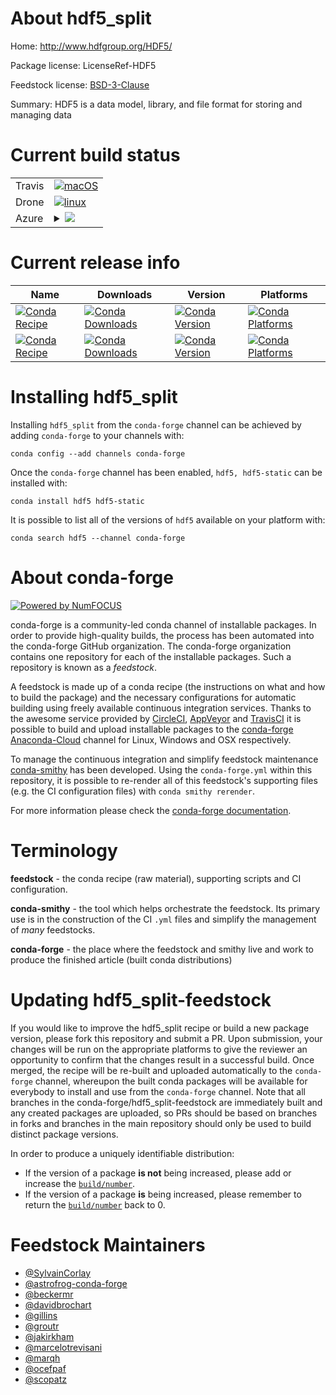 About hdf5_split
================

Home: http://www.hdfgroup.org/HDF5/

Package license: LicenseRef-HDF5

Feedstock license: [BSD-3-Clause](https://github.com/conda-forge/hdf5-feedstock/blob/master/LICENSE.txt)

Summary: HDF5 is a data model, library, and file format for storing and managing data

Current build status
====================


<table><tr>
    <td>Travis</td>
    <td>
      <a href="https://travis-ci.com/conda-forge/hdf5-feedstock">
        <img alt="macOS" src="https://img.shields.io/travis/com/conda-forge/hdf5-feedstock/master.svg?label=macOS">
      </a>
    </td>
  </tr><tr>
    <td>Drone</td>
    <td>
      <a href="https://cloud.drone.io/conda-forge/hdf5-feedstock">
        <img alt="linux" src="https://img.shields.io/drone/build/conda-forge/hdf5-feedstock/master.svg?label=Linux">
      </a>
    </td>
  </tr>
    
  <tr>
    <td>Azure</td>
    <td>
      <details>
        <summary>
          <a href="https://dev.azure.com/conda-forge/feedstock-builds/_build/latest?definitionId=412&branchName=master">
            <img src="https://dev.azure.com/conda-forge/feedstock-builds/_apis/build/status/hdf5-feedstock?branchName=master">
          </a>
        </summary>
        <table>
          <thead><tr><th>Variant</th><th>Status</th></tr></thead>
          <tbody><tr>
              <td>linux_64_c_compiler_version7cxx_compiler_version7fortran_compiler_version7hdf5_sha5f9a3ee85db4ea1d3b1fa9159352aebc2af72732fc2f58c96a3f0768dba0e9aahdf5_version1.10.6mpimpich</td>
              <td>
                <a href="https://dev.azure.com/conda-forge/feedstock-builds/_build/latest?definitionId=412&branchName=master">
                  <img src="https://dev.azure.com/conda-forge/feedstock-builds/_apis/build/status/hdf5-feedstock?branchName=master&jobName=linux&configuration=linux_64_c_compiler_version7cxx_compiler_version7fortran_compiler_version7hdf5_sha5f9a3ee85db4ea1d3b1fa9159352aebc2af72732fc2f58c96a3f0768dba0e9aahdf5_version1.10.6mpimpich" alt="variant">
                </a>
              </td>
            </tr><tr>
              <td>linux_64_c_compiler_version7cxx_compiler_version7fortran_compiler_version7hdf5_sha5f9a3ee85db4ea1d3b1fa9159352aebc2af72732fc2f58c96a3f0768dba0e9aahdf5_version1.10.6mpinompi</td>
              <td>
                <a href="https://dev.azure.com/conda-forge/feedstock-builds/_build/latest?definitionId=412&branchName=master">
                  <img src="https://dev.azure.com/conda-forge/feedstock-builds/_apis/build/status/hdf5-feedstock?branchName=master&jobName=linux&configuration=linux_64_c_compiler_version7cxx_compiler_version7fortran_compiler_version7hdf5_sha5f9a3ee85db4ea1d3b1fa9159352aebc2af72732fc2f58c96a3f0768dba0e9aahdf5_version1.10.6mpinompi" alt="variant">
                </a>
              </td>
            </tr><tr>
              <td>linux_64_c_compiler_version7cxx_compiler_version7fortran_compiler_version7hdf5_sha5f9a3ee85db4ea1d3b1fa9159352aebc2af72732fc2f58c96a3f0768dba0e9aahdf5_version1.10.6mpiopenmpi</td>
              <td>
                <a href="https://dev.azure.com/conda-forge/feedstock-builds/_build/latest?definitionId=412&branchName=master">
                  <img src="https://dev.azure.com/conda-forge/feedstock-builds/_apis/build/status/hdf5-feedstock?branchName=master&jobName=linux&configuration=linux_64_c_compiler_version7cxx_compiler_version7fortran_compiler_version7hdf5_sha5f9a3ee85db4ea1d3b1fa9159352aebc2af72732fc2f58c96a3f0768dba0e9aahdf5_version1.10.6mpiopenmpi" alt="variant">
                </a>
              </td>
            </tr><tr>
              <td>linux_64_c_compiler_version7cxx_compiler_version7fortran_compiler_version7hdf5_sha6d4ce8bf902a97b050f6f491f4268634e252a63dadd6656a1a9be5b7b7726fa8hdf5_version1.10.5mpimpich</td>
              <td>
                <a href="https://dev.azure.com/conda-forge/feedstock-builds/_build/latest?definitionId=412&branchName=master">
                  <img src="https://dev.azure.com/conda-forge/feedstock-builds/_apis/build/status/hdf5-feedstock?branchName=master&jobName=linux&configuration=linux_64_c_compiler_version7cxx_compiler_version7fortran_compiler_version7hdf5_sha6d4ce8bf902a97b050f6f491f4268634e252a63dadd6656a1a9be5b7b7726fa8hdf5_version1.10.5mpimpich" alt="variant">
                </a>
              </td>
            </tr><tr>
              <td>linux_64_c_compiler_version7cxx_compiler_version7fortran_compiler_version7hdf5_sha6d4ce8bf902a97b050f6f491f4268634e252a63dadd6656a1a9be5b7b7726fa8hdf5_version1.10.5mpinompi</td>
              <td>
                <a href="https://dev.azure.com/conda-forge/feedstock-builds/_build/latest?definitionId=412&branchName=master">
                  <img src="https://dev.azure.com/conda-forge/feedstock-builds/_apis/build/status/hdf5-feedstock?branchName=master&jobName=linux&configuration=linux_64_c_compiler_version7cxx_compiler_version7fortran_compiler_version7hdf5_sha6d4ce8bf902a97b050f6f491f4268634e252a63dadd6656a1a9be5b7b7726fa8hdf5_version1.10.5mpinompi" alt="variant">
                </a>
              </td>
            </tr><tr>
              <td>linux_64_c_compiler_version7cxx_compiler_version7fortran_compiler_version7hdf5_sha6d4ce8bf902a97b050f6f491f4268634e252a63dadd6656a1a9be5b7b7726fa8hdf5_version1.10.5mpiopenmpi</td>
              <td>
                <a href="https://dev.azure.com/conda-forge/feedstock-builds/_build/latest?definitionId=412&branchName=master">
                  <img src="https://dev.azure.com/conda-forge/feedstock-builds/_apis/build/status/hdf5-feedstock?branchName=master&jobName=linux&configuration=linux_64_c_compiler_version7cxx_compiler_version7fortran_compiler_version7hdf5_sha6d4ce8bf902a97b050f6f491f4268634e252a63dadd6656a1a9be5b7b7726fa8hdf5_version1.10.5mpiopenmpi" alt="variant">
                </a>
              </td>
            </tr><tr>
              <td>linux_64_c_compiler_version9cxx_compiler_version9fortran_compiler_version9hdf5_sha5f9a3ee85db4ea1d3b1fa9159352aebc2af72732fc2f58c96a3f0768dba0e9aahdf5_version1.10.6mpimpich</td>
              <td>
                <a href="https://dev.azure.com/conda-forge/feedstock-builds/_build/latest?definitionId=412&branchName=master">
                  <img src="https://dev.azure.com/conda-forge/feedstock-builds/_apis/build/status/hdf5-feedstock?branchName=master&jobName=linux&configuration=linux_64_c_compiler_version9cxx_compiler_version9fortran_compiler_version9hdf5_sha5f9a3ee85db4ea1d3b1fa9159352aebc2af72732fc2f58c96a3f0768dba0e9aahdf5_version1.10.6mpimpich" alt="variant">
                </a>
              </td>
            </tr><tr>
              <td>linux_64_c_compiler_version9cxx_compiler_version9fortran_compiler_version9hdf5_sha5f9a3ee85db4ea1d3b1fa9159352aebc2af72732fc2f58c96a3f0768dba0e9aahdf5_version1.10.6mpinompi</td>
              <td>
                <a href="https://dev.azure.com/conda-forge/feedstock-builds/_build/latest?definitionId=412&branchName=master">
                  <img src="https://dev.azure.com/conda-forge/feedstock-builds/_apis/build/status/hdf5-feedstock?branchName=master&jobName=linux&configuration=linux_64_c_compiler_version9cxx_compiler_version9fortran_compiler_version9hdf5_sha5f9a3ee85db4ea1d3b1fa9159352aebc2af72732fc2f58c96a3f0768dba0e9aahdf5_version1.10.6mpinompi" alt="variant">
                </a>
              </td>
            </tr><tr>
              <td>linux_64_c_compiler_version9cxx_compiler_version9fortran_compiler_version9hdf5_sha5f9a3ee85db4ea1d3b1fa9159352aebc2af72732fc2f58c96a3f0768dba0e9aahdf5_version1.10.6mpiopenmpi</td>
              <td>
                <a href="https://dev.azure.com/conda-forge/feedstock-builds/_build/latest?definitionId=412&branchName=master">
                  <img src="https://dev.azure.com/conda-forge/feedstock-builds/_apis/build/status/hdf5-feedstock?branchName=master&jobName=linux&configuration=linux_64_c_compiler_version9cxx_compiler_version9fortran_compiler_version9hdf5_sha5f9a3ee85db4ea1d3b1fa9159352aebc2af72732fc2f58c96a3f0768dba0e9aahdf5_version1.10.6mpiopenmpi" alt="variant">
                </a>
              </td>
            </tr><tr>
              <td>linux_64_c_compiler_version9cxx_compiler_version9fortran_compiler_version9hdf5_sha6d4ce8bf902a97b050f6f491f4268634e252a63dadd6656a1a9be5b7b7726fa8hdf5_version1.10.5mpimpich</td>
              <td>
                <a href="https://dev.azure.com/conda-forge/feedstock-builds/_build/latest?definitionId=412&branchName=master">
                  <img src="https://dev.azure.com/conda-forge/feedstock-builds/_apis/build/status/hdf5-feedstock?branchName=master&jobName=linux&configuration=linux_64_c_compiler_version9cxx_compiler_version9fortran_compiler_version9hdf5_sha6d4ce8bf902a97b050f6f491f4268634e252a63dadd6656a1a9be5b7b7726fa8hdf5_version1.10.5mpimpich" alt="variant">
                </a>
              </td>
            </tr><tr>
              <td>linux_64_c_compiler_version9cxx_compiler_version9fortran_compiler_version9hdf5_sha6d4ce8bf902a97b050f6f491f4268634e252a63dadd6656a1a9be5b7b7726fa8hdf5_version1.10.5mpinompi</td>
              <td>
                <a href="https://dev.azure.com/conda-forge/feedstock-builds/_build/latest?definitionId=412&branchName=master">
                  <img src="https://dev.azure.com/conda-forge/feedstock-builds/_apis/build/status/hdf5-feedstock?branchName=master&jobName=linux&configuration=linux_64_c_compiler_version9cxx_compiler_version9fortran_compiler_version9hdf5_sha6d4ce8bf902a97b050f6f491f4268634e252a63dadd6656a1a9be5b7b7726fa8hdf5_version1.10.5mpinompi" alt="variant">
                </a>
              </td>
            </tr><tr>
              <td>linux_64_c_compiler_version9cxx_compiler_version9fortran_compiler_version9hdf5_sha6d4ce8bf902a97b050f6f491f4268634e252a63dadd6656a1a9be5b7b7726fa8hdf5_version1.10.5mpiopenmpi</td>
              <td>
                <a href="https://dev.azure.com/conda-forge/feedstock-builds/_build/latest?definitionId=412&branchName=master">
                  <img src="https://dev.azure.com/conda-forge/feedstock-builds/_apis/build/status/hdf5-feedstock?branchName=master&jobName=linux&configuration=linux_64_c_compiler_version9cxx_compiler_version9fortran_compiler_version9hdf5_sha6d4ce8bf902a97b050f6f491f4268634e252a63dadd6656a1a9be5b7b7726fa8hdf5_version1.10.5mpiopenmpi" alt="variant">
                </a>
              </td>
            </tr><tr>
              <td>linux_aarch64_c_compiler_version7cxx_compiler_version7fortran_compiler_version7hdf5_sha5f9a3ee85db4ea1d3b1fa9159352aebc2af72732fc2f58c96a3f0768dba0e9aahdf5_version1.10.6mpimpich</td>
              <td>
                <a href="https://dev.azure.com/conda-forge/feedstock-builds/_build/latest?definitionId=412&branchName=master">
                  <img src="https://dev.azure.com/conda-forge/feedstock-builds/_apis/build/status/hdf5-feedstock?branchName=master&jobName=linux&configuration=linux_aarch64_c_compiler_version7cxx_compiler_version7fortran_compiler_version7hdf5_sha5f9a3ee85db4ea1d3b1fa9159352aebc2af72732fc2f58c96a3f0768dba0e9aahdf5_version1.10.6mpimpich" alt="variant">
                </a>
              </td>
            </tr><tr>
              <td>linux_aarch64_c_compiler_version7cxx_compiler_version7fortran_compiler_version7hdf5_sha5f9a3ee85db4ea1d3b1fa9159352aebc2af72732fc2f58c96a3f0768dba0e9aahdf5_version1.10.6mpinompi</td>
              <td>
                <a href="https://dev.azure.com/conda-forge/feedstock-builds/_build/latest?definitionId=412&branchName=master">
                  <img src="https://dev.azure.com/conda-forge/feedstock-builds/_apis/build/status/hdf5-feedstock?branchName=master&jobName=linux&configuration=linux_aarch64_c_compiler_version7cxx_compiler_version7fortran_compiler_version7hdf5_sha5f9a3ee85db4ea1d3b1fa9159352aebc2af72732fc2f58c96a3f0768dba0e9aahdf5_version1.10.6mpinompi" alt="variant">
                </a>
              </td>
            </tr><tr>
              <td>linux_aarch64_c_compiler_version7cxx_compiler_version7fortran_compiler_version7hdf5_sha5f9a3ee85db4ea1d3b1fa9159352aebc2af72732fc2f58c96a3f0768dba0e9aahdf5_version1.10.6mpiopenmpi</td>
              <td>
                <a href="https://dev.azure.com/conda-forge/feedstock-builds/_build/latest?definitionId=412&branchName=master">
                  <img src="https://dev.azure.com/conda-forge/feedstock-builds/_apis/build/status/hdf5-feedstock?branchName=master&jobName=linux&configuration=linux_aarch64_c_compiler_version7cxx_compiler_version7fortran_compiler_version7hdf5_sha5f9a3ee85db4ea1d3b1fa9159352aebc2af72732fc2f58c96a3f0768dba0e9aahdf5_version1.10.6mpiopenmpi" alt="variant">
                </a>
              </td>
            </tr><tr>
              <td>linux_aarch64_c_compiler_version7cxx_compiler_version7fortran_compiler_version7hdf5_sha6d4ce8bf902a97b050f6f491f4268634e252a63dadd6656a1a9be5b7b7726fa8hdf5_version1.10.5mpimpich</td>
              <td>
                <a href="https://dev.azure.com/conda-forge/feedstock-builds/_build/latest?definitionId=412&branchName=master">
                  <img src="https://dev.azure.com/conda-forge/feedstock-builds/_apis/build/status/hdf5-feedstock?branchName=master&jobName=linux&configuration=linux_aarch64_c_compiler_version7cxx_compiler_version7fortran_compiler_version7hdf5_sha6d4ce8bf902a97b050f6f491f4268634e252a63dadd6656a1a9be5b7b7726fa8hdf5_version1.10.5mpimpich" alt="variant">
                </a>
              </td>
            </tr><tr>
              <td>linux_aarch64_c_compiler_version7cxx_compiler_version7fortran_compiler_version7hdf5_sha6d4ce8bf902a97b050f6f491f4268634e252a63dadd6656a1a9be5b7b7726fa8hdf5_version1.10.5mpinompi</td>
              <td>
                <a href="https://dev.azure.com/conda-forge/feedstock-builds/_build/latest?definitionId=412&branchName=master">
                  <img src="https://dev.azure.com/conda-forge/feedstock-builds/_apis/build/status/hdf5-feedstock?branchName=master&jobName=linux&configuration=linux_aarch64_c_compiler_version7cxx_compiler_version7fortran_compiler_version7hdf5_sha6d4ce8bf902a97b050f6f491f4268634e252a63dadd6656a1a9be5b7b7726fa8hdf5_version1.10.5mpinompi" alt="variant">
                </a>
              </td>
            </tr><tr>
              <td>linux_aarch64_c_compiler_version7cxx_compiler_version7fortran_compiler_version7hdf5_sha6d4ce8bf902a97b050f6f491f4268634e252a63dadd6656a1a9be5b7b7726fa8hdf5_version1.10.5mpiopenmpi</td>
              <td>
                <a href="https://dev.azure.com/conda-forge/feedstock-builds/_build/latest?definitionId=412&branchName=master">
                  <img src="https://dev.azure.com/conda-forge/feedstock-builds/_apis/build/status/hdf5-feedstock?branchName=master&jobName=linux&configuration=linux_aarch64_c_compiler_version7cxx_compiler_version7fortran_compiler_version7hdf5_sha6d4ce8bf902a97b050f6f491f4268634e252a63dadd6656a1a9be5b7b7726fa8hdf5_version1.10.5mpiopenmpi" alt="variant">
                </a>
              </td>
            </tr><tr>
              <td>linux_aarch64_c_compiler_version9cxx_compiler_version9fortran_compiler_version9hdf5_sha5f9a3ee85db4ea1d3b1fa9159352aebc2af72732fc2f58c96a3f0768dba0e9aahdf5_version1.10.6mpimpich</td>
              <td>
                <a href="https://dev.azure.com/conda-forge/feedstock-builds/_build/latest?definitionId=412&branchName=master">
                  <img src="https://dev.azure.com/conda-forge/feedstock-builds/_apis/build/status/hdf5-feedstock?branchName=master&jobName=linux&configuration=linux_aarch64_c_compiler_version9cxx_compiler_version9fortran_compiler_version9hdf5_sha5f9a3ee85db4ea1d3b1fa9159352aebc2af72732fc2f58c96a3f0768dba0e9aahdf5_version1.10.6mpimpich" alt="variant">
                </a>
              </td>
            </tr><tr>
              <td>linux_aarch64_c_compiler_version9cxx_compiler_version9fortran_compiler_version9hdf5_sha5f9a3ee85db4ea1d3b1fa9159352aebc2af72732fc2f58c96a3f0768dba0e9aahdf5_version1.10.6mpinompi</td>
              <td>
                <a href="https://dev.azure.com/conda-forge/feedstock-builds/_build/latest?definitionId=412&branchName=master">
                  <img src="https://dev.azure.com/conda-forge/feedstock-builds/_apis/build/status/hdf5-feedstock?branchName=master&jobName=linux&configuration=linux_aarch64_c_compiler_version9cxx_compiler_version9fortran_compiler_version9hdf5_sha5f9a3ee85db4ea1d3b1fa9159352aebc2af72732fc2f58c96a3f0768dba0e9aahdf5_version1.10.6mpinompi" alt="variant">
                </a>
              </td>
            </tr><tr>
              <td>linux_aarch64_c_compiler_version9cxx_compiler_version9fortran_compiler_version9hdf5_sha5f9a3ee85db4ea1d3b1fa9159352aebc2af72732fc2f58c96a3f0768dba0e9aahdf5_version1.10.6mpiopenmpi</td>
              <td>
                <a href="https://dev.azure.com/conda-forge/feedstock-builds/_build/latest?definitionId=412&branchName=master">
                  <img src="https://dev.azure.com/conda-forge/feedstock-builds/_apis/build/status/hdf5-feedstock?branchName=master&jobName=linux&configuration=linux_aarch64_c_compiler_version9cxx_compiler_version9fortran_compiler_version9hdf5_sha5f9a3ee85db4ea1d3b1fa9159352aebc2af72732fc2f58c96a3f0768dba0e9aahdf5_version1.10.6mpiopenmpi" alt="variant">
                </a>
              </td>
            </tr><tr>
              <td>linux_aarch64_c_compiler_version9cxx_compiler_version9fortran_compiler_version9hdf5_sha6d4ce8bf902a97b050f6f491f4268634e252a63dadd6656a1a9be5b7b7726fa8hdf5_version1.10.5mpimpich</td>
              <td>
                <a href="https://dev.azure.com/conda-forge/feedstock-builds/_build/latest?definitionId=412&branchName=master">
                  <img src="https://dev.azure.com/conda-forge/feedstock-builds/_apis/build/status/hdf5-feedstock?branchName=master&jobName=linux&configuration=linux_aarch64_c_compiler_version9cxx_compiler_version9fortran_compiler_version9hdf5_sha6d4ce8bf902a97b050f6f491f4268634e252a63dadd6656a1a9be5b7b7726fa8hdf5_version1.10.5mpimpich" alt="variant">
                </a>
              </td>
            </tr><tr>
              <td>linux_aarch64_c_compiler_version9cxx_compiler_version9fortran_compiler_version9hdf5_sha6d4ce8bf902a97b050f6f491f4268634e252a63dadd6656a1a9be5b7b7726fa8hdf5_version1.10.5mpinompi</td>
              <td>
                <a href="https://dev.azure.com/conda-forge/feedstock-builds/_build/latest?definitionId=412&branchName=master">
                  <img src="https://dev.azure.com/conda-forge/feedstock-builds/_apis/build/status/hdf5-feedstock?branchName=master&jobName=linux&configuration=linux_aarch64_c_compiler_version9cxx_compiler_version9fortran_compiler_version9hdf5_sha6d4ce8bf902a97b050f6f491f4268634e252a63dadd6656a1a9be5b7b7726fa8hdf5_version1.10.5mpinompi" alt="variant">
                </a>
              </td>
            </tr><tr>
              <td>linux_aarch64_c_compiler_version9cxx_compiler_version9fortran_compiler_version9hdf5_sha6d4ce8bf902a97b050f6f491f4268634e252a63dadd6656a1a9be5b7b7726fa8hdf5_version1.10.5mpiopenmpi</td>
              <td>
                <a href="https://dev.azure.com/conda-forge/feedstock-builds/_build/latest?definitionId=412&branchName=master">
                  <img src="https://dev.azure.com/conda-forge/feedstock-builds/_apis/build/status/hdf5-feedstock?branchName=master&jobName=linux&configuration=linux_aarch64_c_compiler_version9cxx_compiler_version9fortran_compiler_version9hdf5_sha6d4ce8bf902a97b050f6f491f4268634e252a63dadd6656a1a9be5b7b7726fa8hdf5_version1.10.5mpiopenmpi" alt="variant">
                </a>
              </td>
            </tr><tr>
              <td>linux_ppc64le_c_compiler_version8cxx_compiler_version8fortran_compiler_version8hdf5_sha5f9a3ee85db4ea1d3b1fa9159352aebc2af72732fc2f58c96a3f0768dba0e9aahdf5_version1.10.6mpimpich</td>
              <td>
                <a href="https://dev.azure.com/conda-forge/feedstock-builds/_build/latest?definitionId=412&branchName=master">
                  <img src="https://dev.azure.com/conda-forge/feedstock-builds/_apis/build/status/hdf5-feedstock?branchName=master&jobName=linux&configuration=linux_ppc64le_c_compiler_version8cxx_compiler_version8fortran_compiler_version8hdf5_sha5f9a3ee85db4ea1d3b1fa9159352aebc2af72732fc2f58c96a3f0768dba0e9aahdf5_version1.10.6mpimpich" alt="variant">
                </a>
              </td>
            </tr><tr>
              <td>linux_ppc64le_c_compiler_version8cxx_compiler_version8fortran_compiler_version8hdf5_sha5f9a3ee85db4ea1d3b1fa9159352aebc2af72732fc2f58c96a3f0768dba0e9aahdf5_version1.10.6mpinompi</td>
              <td>
                <a href="https://dev.azure.com/conda-forge/feedstock-builds/_build/latest?definitionId=412&branchName=master">
                  <img src="https://dev.azure.com/conda-forge/feedstock-builds/_apis/build/status/hdf5-feedstock?branchName=master&jobName=linux&configuration=linux_ppc64le_c_compiler_version8cxx_compiler_version8fortran_compiler_version8hdf5_sha5f9a3ee85db4ea1d3b1fa9159352aebc2af72732fc2f58c96a3f0768dba0e9aahdf5_version1.10.6mpinompi" alt="variant">
                </a>
              </td>
            </tr><tr>
              <td>linux_ppc64le_c_compiler_version8cxx_compiler_version8fortran_compiler_version8hdf5_sha5f9a3ee85db4ea1d3b1fa9159352aebc2af72732fc2f58c96a3f0768dba0e9aahdf5_version1.10.6mpiopenmpi</td>
              <td>
                <a href="https://dev.azure.com/conda-forge/feedstock-builds/_build/latest?definitionId=412&branchName=master">
                  <img src="https://dev.azure.com/conda-forge/feedstock-builds/_apis/build/status/hdf5-feedstock?branchName=master&jobName=linux&configuration=linux_ppc64le_c_compiler_version8cxx_compiler_version8fortran_compiler_version8hdf5_sha5f9a3ee85db4ea1d3b1fa9159352aebc2af72732fc2f58c96a3f0768dba0e9aahdf5_version1.10.6mpiopenmpi" alt="variant">
                </a>
              </td>
            </tr><tr>
              <td>linux_ppc64le_c_compiler_version8cxx_compiler_version8fortran_compiler_version8hdf5_sha6d4ce8bf902a97b050f6f491f4268634e252a63dadd6656a1a9be5b7b7726fa8hdf5_version1.10.5mpimpich</td>
              <td>
                <a href="https://dev.azure.com/conda-forge/feedstock-builds/_build/latest?definitionId=412&branchName=master">
                  <img src="https://dev.azure.com/conda-forge/feedstock-builds/_apis/build/status/hdf5-feedstock?branchName=master&jobName=linux&configuration=linux_ppc64le_c_compiler_version8cxx_compiler_version8fortran_compiler_version8hdf5_sha6d4ce8bf902a97b050f6f491f4268634e252a63dadd6656a1a9be5b7b7726fa8hdf5_version1.10.5mpimpich" alt="variant">
                </a>
              </td>
            </tr><tr>
              <td>linux_ppc64le_c_compiler_version8cxx_compiler_version8fortran_compiler_version8hdf5_sha6d4ce8bf902a97b050f6f491f4268634e252a63dadd6656a1a9be5b7b7726fa8hdf5_version1.10.5mpinompi</td>
              <td>
                <a href="https://dev.azure.com/conda-forge/feedstock-builds/_build/latest?definitionId=412&branchName=master">
                  <img src="https://dev.azure.com/conda-forge/feedstock-builds/_apis/build/status/hdf5-feedstock?branchName=master&jobName=linux&configuration=linux_ppc64le_c_compiler_version8cxx_compiler_version8fortran_compiler_version8hdf5_sha6d4ce8bf902a97b050f6f491f4268634e252a63dadd6656a1a9be5b7b7726fa8hdf5_version1.10.5mpinompi" alt="variant">
                </a>
              </td>
            </tr><tr>
              <td>linux_ppc64le_c_compiler_version8cxx_compiler_version8fortran_compiler_version8hdf5_sha6d4ce8bf902a97b050f6f491f4268634e252a63dadd6656a1a9be5b7b7726fa8hdf5_version1.10.5mpiopenmpi</td>
              <td>
                <a href="https://dev.azure.com/conda-forge/feedstock-builds/_build/latest?definitionId=412&branchName=master">
                  <img src="https://dev.azure.com/conda-forge/feedstock-builds/_apis/build/status/hdf5-feedstock?branchName=master&jobName=linux&configuration=linux_ppc64le_c_compiler_version8cxx_compiler_version8fortran_compiler_version8hdf5_sha6d4ce8bf902a97b050f6f491f4268634e252a63dadd6656a1a9be5b7b7726fa8hdf5_version1.10.5mpiopenmpi" alt="variant">
                </a>
              </td>
            </tr><tr>
              <td>linux_ppc64le_c_compiler_version9cxx_compiler_version9fortran_compiler_version9hdf5_sha5f9a3ee85db4ea1d3b1fa9159352aebc2af72732fc2f58c96a3f0768dba0e9aahdf5_version1.10.6mpimpich</td>
              <td>
                <a href="https://dev.azure.com/conda-forge/feedstock-builds/_build/latest?definitionId=412&branchName=master">
                  <img src="https://dev.azure.com/conda-forge/feedstock-builds/_apis/build/status/hdf5-feedstock?branchName=master&jobName=linux&configuration=linux_ppc64le_c_compiler_version9cxx_compiler_version9fortran_compiler_version9hdf5_sha5f9a3ee85db4ea1d3b1fa9159352aebc2af72732fc2f58c96a3f0768dba0e9aahdf5_version1.10.6mpimpich" alt="variant">
                </a>
              </td>
            </tr><tr>
              <td>linux_ppc64le_c_compiler_version9cxx_compiler_version9fortran_compiler_version9hdf5_sha5f9a3ee85db4ea1d3b1fa9159352aebc2af72732fc2f58c96a3f0768dba0e9aahdf5_version1.10.6mpinompi</td>
              <td>
                <a href="https://dev.azure.com/conda-forge/feedstock-builds/_build/latest?definitionId=412&branchName=master">
                  <img src="https://dev.azure.com/conda-forge/feedstock-builds/_apis/build/status/hdf5-feedstock?branchName=master&jobName=linux&configuration=linux_ppc64le_c_compiler_version9cxx_compiler_version9fortran_compiler_version9hdf5_sha5f9a3ee85db4ea1d3b1fa9159352aebc2af72732fc2f58c96a3f0768dba0e9aahdf5_version1.10.6mpinompi" alt="variant">
                </a>
              </td>
            </tr><tr>
              <td>linux_ppc64le_c_compiler_version9cxx_compiler_version9fortran_compiler_version9hdf5_sha5f9a3ee85db4ea1d3b1fa9159352aebc2af72732fc2f58c96a3f0768dba0e9aahdf5_version1.10.6mpiopenmpi</td>
              <td>
                <a href="https://dev.azure.com/conda-forge/feedstock-builds/_build/latest?definitionId=412&branchName=master">
                  <img src="https://dev.azure.com/conda-forge/feedstock-builds/_apis/build/status/hdf5-feedstock?branchName=master&jobName=linux&configuration=linux_ppc64le_c_compiler_version9cxx_compiler_version9fortran_compiler_version9hdf5_sha5f9a3ee85db4ea1d3b1fa9159352aebc2af72732fc2f58c96a3f0768dba0e9aahdf5_version1.10.6mpiopenmpi" alt="variant">
                </a>
              </td>
            </tr><tr>
              <td>linux_ppc64le_c_compiler_version9cxx_compiler_version9fortran_compiler_version9hdf5_sha6d4ce8bf902a97b050f6f491f4268634e252a63dadd6656a1a9be5b7b7726fa8hdf5_version1.10.5mpimpich</td>
              <td>
                <a href="https://dev.azure.com/conda-forge/feedstock-builds/_build/latest?definitionId=412&branchName=master">
                  <img src="https://dev.azure.com/conda-forge/feedstock-builds/_apis/build/status/hdf5-feedstock?branchName=master&jobName=linux&configuration=linux_ppc64le_c_compiler_version9cxx_compiler_version9fortran_compiler_version9hdf5_sha6d4ce8bf902a97b050f6f491f4268634e252a63dadd6656a1a9be5b7b7726fa8hdf5_version1.10.5mpimpich" alt="variant">
                </a>
              </td>
            </tr><tr>
              <td>linux_ppc64le_c_compiler_version9cxx_compiler_version9fortran_compiler_version9hdf5_sha6d4ce8bf902a97b050f6f491f4268634e252a63dadd6656a1a9be5b7b7726fa8hdf5_version1.10.5mpinompi</td>
              <td>
                <a href="https://dev.azure.com/conda-forge/feedstock-builds/_build/latest?definitionId=412&branchName=master">
                  <img src="https://dev.azure.com/conda-forge/feedstock-builds/_apis/build/status/hdf5-feedstock?branchName=master&jobName=linux&configuration=linux_ppc64le_c_compiler_version9cxx_compiler_version9fortran_compiler_version9hdf5_sha6d4ce8bf902a97b050f6f491f4268634e252a63dadd6656a1a9be5b7b7726fa8hdf5_version1.10.5mpinompi" alt="variant">
                </a>
              </td>
            </tr><tr>
              <td>linux_ppc64le_c_compiler_version9cxx_compiler_version9fortran_compiler_version9hdf5_sha6d4ce8bf902a97b050f6f491f4268634e252a63dadd6656a1a9be5b7b7726fa8hdf5_version1.10.5mpiopenmpi</td>
              <td>
                <a href="https://dev.azure.com/conda-forge/feedstock-builds/_build/latest?definitionId=412&branchName=master">
                  <img src="https://dev.azure.com/conda-forge/feedstock-builds/_apis/build/status/hdf5-feedstock?branchName=master&jobName=linux&configuration=linux_ppc64le_c_compiler_version9cxx_compiler_version9fortran_compiler_version9hdf5_sha6d4ce8bf902a97b050f6f491f4268634e252a63dadd6656a1a9be5b7b7726fa8hdf5_version1.10.5mpiopenmpi" alt="variant">
                </a>
              </td>
            </tr><tr>
              <td>osx_64_fortran_compiler_version7hdf5_sha5f9a3ee85db4ea1d3b1fa9159352aebc2af72732fc2f58c96a3f0768dba0e9aahdf5_version1.10.6mpimpich</td>
              <td>
                <a href="https://dev.azure.com/conda-forge/feedstock-builds/_build/latest?definitionId=412&branchName=master">
                  <img src="https://dev.azure.com/conda-forge/feedstock-builds/_apis/build/status/hdf5-feedstock?branchName=master&jobName=osx&configuration=osx_64_fortran_compiler_version7hdf5_sha5f9a3ee85db4ea1d3b1fa9159352aebc2af72732fc2f58c96a3f0768dba0e9aahdf5_version1.10.6mpimpich" alt="variant">
                </a>
              </td>
            </tr><tr>
              <td>osx_64_fortran_compiler_version7hdf5_sha5f9a3ee85db4ea1d3b1fa9159352aebc2af72732fc2f58c96a3f0768dba0e9aahdf5_version1.10.6mpinompi</td>
              <td>
                <a href="https://dev.azure.com/conda-forge/feedstock-builds/_build/latest?definitionId=412&branchName=master">
                  <img src="https://dev.azure.com/conda-forge/feedstock-builds/_apis/build/status/hdf5-feedstock?branchName=master&jobName=osx&configuration=osx_64_fortran_compiler_version7hdf5_sha5f9a3ee85db4ea1d3b1fa9159352aebc2af72732fc2f58c96a3f0768dba0e9aahdf5_version1.10.6mpinompi" alt="variant">
                </a>
              </td>
            </tr><tr>
              <td>osx_64_fortran_compiler_version7hdf5_sha5f9a3ee85db4ea1d3b1fa9159352aebc2af72732fc2f58c96a3f0768dba0e9aahdf5_version1.10.6mpiopenmpi</td>
              <td>
                <a href="https://dev.azure.com/conda-forge/feedstock-builds/_build/latest?definitionId=412&branchName=master">
                  <img src="https://dev.azure.com/conda-forge/feedstock-builds/_apis/build/status/hdf5-feedstock?branchName=master&jobName=osx&configuration=osx_64_fortran_compiler_version7hdf5_sha5f9a3ee85db4ea1d3b1fa9159352aebc2af72732fc2f58c96a3f0768dba0e9aahdf5_version1.10.6mpiopenmpi" alt="variant">
                </a>
              </td>
            </tr><tr>
              <td>osx_64_fortran_compiler_version7hdf5_sha6d4ce8bf902a97b050f6f491f4268634e252a63dadd6656a1a9be5b7b7726fa8hdf5_version1.10.5mpimpich</td>
              <td>
                <a href="https://dev.azure.com/conda-forge/feedstock-builds/_build/latest?definitionId=412&branchName=master">
                  <img src="https://dev.azure.com/conda-forge/feedstock-builds/_apis/build/status/hdf5-feedstock?branchName=master&jobName=osx&configuration=osx_64_fortran_compiler_version7hdf5_sha6d4ce8bf902a97b050f6f491f4268634e252a63dadd6656a1a9be5b7b7726fa8hdf5_version1.10.5mpimpich" alt="variant">
                </a>
              </td>
            </tr><tr>
              <td>osx_64_fortran_compiler_version7hdf5_sha6d4ce8bf902a97b050f6f491f4268634e252a63dadd6656a1a9be5b7b7726fa8hdf5_version1.10.5mpinompi</td>
              <td>
                <a href="https://dev.azure.com/conda-forge/feedstock-builds/_build/latest?definitionId=412&branchName=master">
                  <img src="https://dev.azure.com/conda-forge/feedstock-builds/_apis/build/status/hdf5-feedstock?branchName=master&jobName=osx&configuration=osx_64_fortran_compiler_version7hdf5_sha6d4ce8bf902a97b050f6f491f4268634e252a63dadd6656a1a9be5b7b7726fa8hdf5_version1.10.5mpinompi" alt="variant">
                </a>
              </td>
            </tr><tr>
              <td>osx_64_fortran_compiler_version7hdf5_sha6d4ce8bf902a97b050f6f491f4268634e252a63dadd6656a1a9be5b7b7726fa8hdf5_version1.10.5mpiopenmpi</td>
              <td>
                <a href="https://dev.azure.com/conda-forge/feedstock-builds/_build/latest?definitionId=412&branchName=master">
                  <img src="https://dev.azure.com/conda-forge/feedstock-builds/_apis/build/status/hdf5-feedstock?branchName=master&jobName=osx&configuration=osx_64_fortran_compiler_version7hdf5_sha6d4ce8bf902a97b050f6f491f4268634e252a63dadd6656a1a9be5b7b7726fa8hdf5_version1.10.5mpiopenmpi" alt="variant">
                </a>
              </td>
            </tr><tr>
              <td>osx_64_fortran_compiler_version9hdf5_sha5f9a3ee85db4ea1d3b1fa9159352aebc2af72732fc2f58c96a3f0768dba0e9aahdf5_version1.10.6mpimpich</td>
              <td>
                <a href="https://dev.azure.com/conda-forge/feedstock-builds/_build/latest?definitionId=412&branchName=master">
                  <img src="https://dev.azure.com/conda-forge/feedstock-builds/_apis/build/status/hdf5-feedstock?branchName=master&jobName=osx&configuration=osx_64_fortran_compiler_version9hdf5_sha5f9a3ee85db4ea1d3b1fa9159352aebc2af72732fc2f58c96a3f0768dba0e9aahdf5_version1.10.6mpimpich" alt="variant">
                </a>
              </td>
            </tr><tr>
              <td>osx_64_fortran_compiler_version9hdf5_sha5f9a3ee85db4ea1d3b1fa9159352aebc2af72732fc2f58c96a3f0768dba0e9aahdf5_version1.10.6mpinompi</td>
              <td>
                <a href="https://dev.azure.com/conda-forge/feedstock-builds/_build/latest?definitionId=412&branchName=master">
                  <img src="https://dev.azure.com/conda-forge/feedstock-builds/_apis/build/status/hdf5-feedstock?branchName=master&jobName=osx&configuration=osx_64_fortran_compiler_version9hdf5_sha5f9a3ee85db4ea1d3b1fa9159352aebc2af72732fc2f58c96a3f0768dba0e9aahdf5_version1.10.6mpinompi" alt="variant">
                </a>
              </td>
            </tr><tr>
              <td>osx_64_fortran_compiler_version9hdf5_sha5f9a3ee85db4ea1d3b1fa9159352aebc2af72732fc2f58c96a3f0768dba0e9aahdf5_version1.10.6mpiopenmpi</td>
              <td>
                <a href="https://dev.azure.com/conda-forge/feedstock-builds/_build/latest?definitionId=412&branchName=master">
                  <img src="https://dev.azure.com/conda-forge/feedstock-builds/_apis/build/status/hdf5-feedstock?branchName=master&jobName=osx&configuration=osx_64_fortran_compiler_version9hdf5_sha5f9a3ee85db4ea1d3b1fa9159352aebc2af72732fc2f58c96a3f0768dba0e9aahdf5_version1.10.6mpiopenmpi" alt="variant">
                </a>
              </td>
            </tr><tr>
              <td>osx_64_fortran_compiler_version9hdf5_sha6d4ce8bf902a97b050f6f491f4268634e252a63dadd6656a1a9be5b7b7726fa8hdf5_version1.10.5mpimpich</td>
              <td>
                <a href="https://dev.azure.com/conda-forge/feedstock-builds/_build/latest?definitionId=412&branchName=master">
                  <img src="https://dev.azure.com/conda-forge/feedstock-builds/_apis/build/status/hdf5-feedstock?branchName=master&jobName=osx&configuration=osx_64_fortran_compiler_version9hdf5_sha6d4ce8bf902a97b050f6f491f4268634e252a63dadd6656a1a9be5b7b7726fa8hdf5_version1.10.5mpimpich" alt="variant">
                </a>
              </td>
            </tr><tr>
              <td>osx_64_fortran_compiler_version9hdf5_sha6d4ce8bf902a97b050f6f491f4268634e252a63dadd6656a1a9be5b7b7726fa8hdf5_version1.10.5mpinompi</td>
              <td>
                <a href="https://dev.azure.com/conda-forge/feedstock-builds/_build/latest?definitionId=412&branchName=master">
                  <img src="https://dev.azure.com/conda-forge/feedstock-builds/_apis/build/status/hdf5-feedstock?branchName=master&jobName=osx&configuration=osx_64_fortran_compiler_version9hdf5_sha6d4ce8bf902a97b050f6f491f4268634e252a63dadd6656a1a9be5b7b7726fa8hdf5_version1.10.5mpinompi" alt="variant">
                </a>
              </td>
            </tr><tr>
              <td>osx_64_fortran_compiler_version9hdf5_sha6d4ce8bf902a97b050f6f491f4268634e252a63dadd6656a1a9be5b7b7726fa8hdf5_version1.10.5mpiopenmpi</td>
              <td>
                <a href="https://dev.azure.com/conda-forge/feedstock-builds/_build/latest?definitionId=412&branchName=master">
                  <img src="https://dev.azure.com/conda-forge/feedstock-builds/_apis/build/status/hdf5-feedstock?branchName=master&jobName=osx&configuration=osx_64_fortran_compiler_version9hdf5_sha6d4ce8bf902a97b050f6f491f4268634e252a63dadd6656a1a9be5b7b7726fa8hdf5_version1.10.5mpiopenmpi" alt="variant">
                </a>
              </td>
            </tr><tr>
              <td>win_64_hdf5_sha5f9a3ee85db4ea1d3b1fa9159352aebc2af72732fc2f58c96a3f0768dba0e9aahdf5_version1.10.6</td>
              <td>
                <a href="https://dev.azure.com/conda-forge/feedstock-builds/_build/latest?definitionId=412&branchName=master">
                  <img src="https://dev.azure.com/conda-forge/feedstock-builds/_apis/build/status/hdf5-feedstock?branchName=master&jobName=win&configuration=win_64_hdf5_sha5f9a3ee85db4ea1d3b1fa9159352aebc2af72732fc2f58c96a3f0768dba0e9aahdf5_version1.10.6" alt="variant">
                </a>
              </td>
            </tr><tr>
              <td>win_64_hdf5_sha6d4ce8bf902a97b050f6f491f4268634e252a63dadd6656a1a9be5b7b7726fa8hdf5_version1.10.5</td>
              <td>
                <a href="https://dev.azure.com/conda-forge/feedstock-builds/_build/latest?definitionId=412&branchName=master">
                  <img src="https://dev.azure.com/conda-forge/feedstock-builds/_apis/build/status/hdf5-feedstock?branchName=master&jobName=win&configuration=win_64_hdf5_sha6d4ce8bf902a97b050f6f491f4268634e252a63dadd6656a1a9be5b7b7726fa8hdf5_version1.10.5" alt="variant">
                </a>
              </td>
            </tr>
          </tbody>
        </table>
      </details>
    </td>
  </tr>
</table>

Current release info
====================

| Name | Downloads | Version | Platforms |
| --- | --- | --- | --- |
| [![Conda Recipe](https://img.shields.io/badge/recipe-hdf5-green.svg)](https://anaconda.org/conda-forge/hdf5) | [![Conda Downloads](https://img.shields.io/conda/dn/conda-forge/hdf5.svg)](https://anaconda.org/conda-forge/hdf5) | [![Conda Version](https://img.shields.io/conda/vn/conda-forge/hdf5.svg)](https://anaconda.org/conda-forge/hdf5) | [![Conda Platforms](https://img.shields.io/conda/pn/conda-forge/hdf5.svg)](https://anaconda.org/conda-forge/hdf5) |
| [![Conda Recipe](https://img.shields.io/badge/recipe-hdf5--static-green.svg)](https://anaconda.org/conda-forge/hdf5-static) | [![Conda Downloads](https://img.shields.io/conda/dn/conda-forge/hdf5-static.svg)](https://anaconda.org/conda-forge/hdf5-static) | [![Conda Version](https://img.shields.io/conda/vn/conda-forge/hdf5-static.svg)](https://anaconda.org/conda-forge/hdf5-static) | [![Conda Platforms](https://img.shields.io/conda/pn/conda-forge/hdf5-static.svg)](https://anaconda.org/conda-forge/hdf5-static) |

Installing hdf5_split
=====================

Installing `hdf5_split` from the `conda-forge` channel can be achieved by adding `conda-forge` to your channels with:

```
conda config --add channels conda-forge
```

Once the `conda-forge` channel has been enabled, `hdf5, hdf5-static` can be installed with:

```
conda install hdf5 hdf5-static
```

It is possible to list all of the versions of `hdf5` available on your platform with:

```
conda search hdf5 --channel conda-forge
```


About conda-forge
=================

[![Powered by NumFOCUS](https://img.shields.io/badge/powered%20by-NumFOCUS-orange.svg?style=flat&colorA=E1523D&colorB=007D8A)](http://numfocus.org)

conda-forge is a community-led conda channel of installable packages.
In order to provide high-quality builds, the process has been automated into the
conda-forge GitHub organization. The conda-forge organization contains one repository
for each of the installable packages. Such a repository is known as a *feedstock*.

A feedstock is made up of a conda recipe (the instructions on what and how to build
the package) and the necessary configurations for automatic building using freely
available continuous integration services. Thanks to the awesome service provided by
[CircleCI](https://circleci.com/), [AppVeyor](https://www.appveyor.com/)
and [TravisCI](https://travis-ci.com/) it is possible to build and upload installable
packages to the [conda-forge](https://anaconda.org/conda-forge)
[Anaconda-Cloud](https://anaconda.org/) channel for Linux, Windows and OSX respectively.

To manage the continuous integration and simplify feedstock maintenance
[conda-smithy](https://github.com/conda-forge/conda-smithy) has been developed.
Using the ``conda-forge.yml`` within this repository, it is possible to re-render all of
this feedstock's supporting files (e.g. the CI configuration files) with ``conda smithy rerender``.

For more information please check the [conda-forge documentation](https://conda-forge.org/docs/).

Terminology
===========

**feedstock** - the conda recipe (raw material), supporting scripts and CI configuration.

**conda-smithy** - the tool which helps orchestrate the feedstock.
                   Its primary use is in the construction of the CI ``.yml`` files
                   and simplify the management of *many* feedstocks.

**conda-forge** - the place where the feedstock and smithy live and work to
                  produce the finished article (built conda distributions)


Updating hdf5_split-feedstock
=============================

If you would like to improve the hdf5_split recipe or build a new
package version, please fork this repository and submit a PR. Upon submission,
your changes will be run on the appropriate platforms to give the reviewer an
opportunity to confirm that the changes result in a successful build. Once
merged, the recipe will be re-built and uploaded automatically to the
`conda-forge` channel, whereupon the built conda packages will be available for
everybody to install and use from the `conda-forge` channel.
Note that all branches in the conda-forge/hdf5_split-feedstock are
immediately built and any created packages are uploaded, so PRs should be based
on branches in forks and branches in the main repository should only be used to
build distinct package versions.

In order to produce a uniquely identifiable distribution:
 * If the version of a package **is not** being increased, please add or increase
   the [``build/number``](https://conda.io/docs/user-guide/tasks/build-packages/define-metadata.html#build-number-and-string).
 * If the version of a package **is** being increased, please remember to return
   the [``build/number``](https://conda.io/docs/user-guide/tasks/build-packages/define-metadata.html#build-number-and-string)
   back to 0.

Feedstock Maintainers
=====================

* [@SylvainCorlay](https://github.com/SylvainCorlay/)
* [@astrofrog-conda-forge](https://github.com/astrofrog-conda-forge/)
* [@beckermr](https://github.com/beckermr/)
* [@davidbrochart](https://github.com/davidbrochart/)
* [@gillins](https://github.com/gillins/)
* [@groutr](https://github.com/groutr/)
* [@jakirkham](https://github.com/jakirkham/)
* [@marcelotrevisani](https://github.com/marcelotrevisani/)
* [@marqh](https://github.com/marqh/)
* [@ocefpaf](https://github.com/ocefpaf/)
* [@scopatz](https://github.com/scopatz/)

